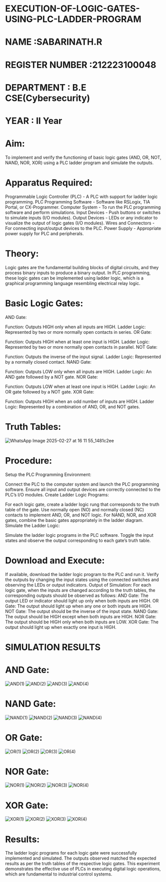 # EXECUTION-OF-LOGIC-GATES-USING-PLC-LADDER-PROGRAM


 # NAME :SABARINATH.R
 # REGISTER NUMBER :212223100048
 # DEPARTMENT : B.E CSE(Cybersecurity)
 # YEAR : II Year

 
# Aim:
To implement and verify the functioning of basic logic gates (AND, OR, NOT, NAND, NOR, XOR) using a PLC ladder program and simulate the outputs.

# Apparatus Required:
Programmable Logic Controller (PLC) - A PLC with support for ladder logic programming.
PLC Programming Software - Software like RSLogix, TIA Portal, or CX-Programmer.
Computer System - To run the PLC programming software and perform simulations.
Input Devices - Push buttons or switches to simulate inputs (I/O modules).
Output Devices - LEDs or any indicator to visualize the output of logic gates (I/O modules).
Wires and Connectors - For connecting input/output devices to the PLC.
Power Supply - Appropriate power supply for PLC and peripherals.


# Theory:
Logic gates are the fundamental building blocks of digital circuits, and they process binary inputs to produce a binary output. In PLC programming, these logic gates can be implemented using ladder logic, which is a graphical programming language resembling electrical relay logic.

# Basic Logic Gates:
AND Gate:

Function: Outputs HIGH only when all inputs are HIGH.
Ladder Logic: Represented by two or more normally open contacts in series.
OR Gate:

Function: Outputs HIGH when at least one input is HIGH.
Ladder Logic: Represented by two or more normally open contacts in parallel.
NOT Gate:

Function: Outputs the inverse of the input signal.
Ladder Logic: Represented by a normally closed contact.
NAND Gate:

Function: Outputs LOW only when all inputs are HIGH.
Ladder Logic: An AND gate followed by a NOT gate.
NOR Gate:

Function: Outputs LOW when at least one input is HIGH.
Ladder Logic: An OR gate followed by a NOT gate.
XOR Gate:

Function: Outputs HIGH when an odd number of inputs are HIGH.
Ladder Logic: Represented by a combination of AND, OR, and NOT gates.
# Truth Tables:
 ![WhatsApp Image 2025-02-27 at 16 11 55_1481c2ee](https://github.com/user-attachments/assets/c848d410-99eb-4748-8aec-621f70416a2c)

# Procedure:
Setup the PLC Programming Environment:

Connect the PLC to the computer system and launch the PLC programming software.
Ensure all input and output devices are correctly connected to the PLC’s I/O modules.
Create Ladder Logic Programs:

For each logic gate, create a ladder logic rung that corresponds to the truth table of the gate.
Use normally open (NO) and normally closed (NC) contacts to implement AND, OR, and NOT logic.
For NAND, NOR, and XOR gates, combine the basic gates appropriately in the ladder diagram.
Simulate the Ladder Logic:

Simulate the ladder logic programs in the PLC software.
Toggle the input states and observe the output corresponding to each gate’s truth table.
# Download and Execute:

If available, download the ladder logic program to the PLC and run it.
Verify the outputs by changing the input states using the connected switches and observing the LEDs or output indicators.
Output of Simulation:
For each logic gate, when the inputs are changed according to the truth tables, the corresponding outputs should be observed as follows:
AND Gate: The output LED or indicator should light up only when both inputs are HIGH.
OR Gate: The output should light up when any one or both inputs are HIGH.
NOT Gate: The output should be the inverse of the input state.
NAND Gate: The output should be HIGH except when both inputs are HIGH.
NOR Gate: The output should be HIGH only when both inputs are LOW.
XOR Gate: The output should light up when exactly one input is HIGH.


# SIMULATION RESULTS 
# AND Gate:
![AND(1)](https://github.com/user-attachments/assets/6cb15641-bc17-4a0b-a9d2-aa18272c4dbb)
![AND(2)](https://github.com/user-attachments/assets/7db14b7a-8e51-4779-9c13-4113291b7023)
![AND(3)](https://github.com/user-attachments/assets/bad27ee5-1a3b-43de-be91-363ab0da973c)
![AND(4)](https://github.com/user-attachments/assets/7def475f-79a1-446d-bb5f-70b9561fb467)
# NAND Gate:
![NAND(1)](https://github.com/user-attachments/assets/420a9314-8421-4805-9061-844cbc6c2e0e)
![NAND(2)](https://github.com/user-attachments/assets/fa720905-5983-4756-a060-fb3389a11baa)
![NAND(3)](https://github.com/user-attachments/assets/958f6891-7450-468f-a7bd-e7a55e3cfd5e)
![NAND(4)](https://github.com/user-attachments/assets/0bf3c145-63fe-481b-b142-13fe80b9fcbc)
# OR Gate:
![OR(1)](https://github.com/user-attachments/assets/eb0d4c3b-eda3-42e1-b61e-fe8ce8d1411d)
![OR(2)](https://github.com/user-attachments/assets/2a2160e8-328f-4ec8-910e-32be70f32ad6)
![OR(3)](https://github.com/user-attachments/assets/5f09fb05-7985-4006-9ae8-0c3015d0990f)
![OR(4)](https://github.com/user-attachments/assets/6d159023-2396-4b57-a065-2bbdc55c33af)
# NOR Gate:
![NOR(1)](https://github.com/user-attachments/assets/f43d5b74-d008-41c1-82dd-b5cf18acdc54)
![NOR(2)](https://github.com/user-attachments/assets/333b1a4a-5538-4527-8672-5e10a0e9d396)
![NOR(3)](https://github.com/user-attachments/assets/4ffdca56-57d7-43ce-9a5c-69a2bae33d70)
![NOR(4)](https://github.com/user-attachments/assets/a23944e0-82fc-4997-b641-c16bae1a3755)
# XOR Gate:
![XOR(1)](https://github.com/user-attachments/assets/484938bd-928f-49c1-b004-7acf0833d53d)
![XOR(2)](https://github.com/user-attachments/assets/292aa849-257b-4e6d-abb2-a41e43c2e7b1)
![XOR(3)](https://github.com/user-attachments/assets/76ffe1e1-90a9-4d44-b3b6-9c48227ac904)
![XOR(4)](https://github.com/user-attachments/assets/2c0757b6-c4fd-4be8-ab4e-16a6112c46a8)

# Results:
The ladder logic programs for each logic gate were successfully implemented and simulated.
The outputs observed matched the expected results as per the truth tables of the respective logic gates.
This experiment demonstrates the effective use of PLCs in executing digital logic operations, which are fundamental to industrial control systems.

